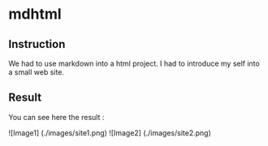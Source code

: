 # mdhtml

## Instruction

We had to use markdown into a html project. I had to introduce my self into a small web site.

## Result

You can see here the result : 

![Image1] (./images/site1.png)
![Image2] (./images/site2.png)
